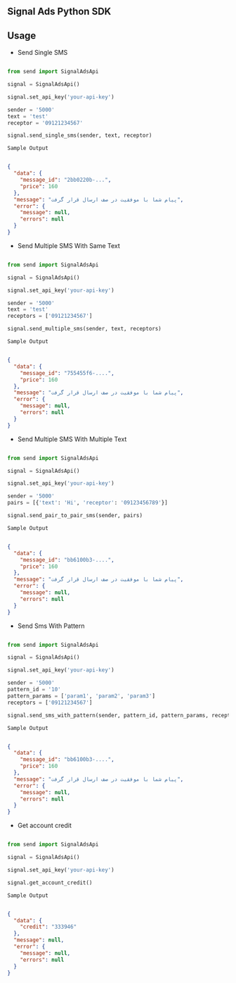 ## Signal Ads Python SDK

## Usage

- Send Single SMS

```python

from send import SignalAdsApi

signal = SignalAdsApi()

signal.set_api_key('your-api-key')

sender = '5000'
text = 'test'
receptor = '09121234567'

signal.send_single_sms(sender, text, receptor)

```

`Sample Output`

```json

{
  "data": {
    "message_id": "2bb0220b-...",
    "price": 160
  },
  "message": "پیام شما با موفقیت در صف ارسال قرار گرفت",
  "error": {
    "message": null,
    "errors": null
  }
}

```


- Send Multiple SMS With Same Text

```python

from send import SignalAdsApi

signal = SignalAdsApi()

signal.set_api_key('your-api-key')

sender = '5000'
text = 'test'
receptors = ['09121234567']

signal.send_multiple_sms(sender, text, receptors)

```

`Sample Output`

```json

{
  "data": {
    "message_id": "755455f6-....",
    "price": 160
  },
  "message": "پیام شما با موفقیت در صف ارسال قرار گرفت",
  "error": {
    "message": null,
    "errors": null
  }
}

```

- Send Multiple SMS With Multiple Text

```python

from send import SignalAdsApi

signal = SignalAdsApi()

signal.set_api_key('your-api-key')

sender = '5000'
pairs = [{'text': 'Hi', 'receptor': '09123456789'}]

signal.send_pair_to_pair_sms(sender, pairs)

```

`Sample Output`

```json

{
  "data": {
    "message_id": "bb6100b3-....",
    "price": 160
  },
  "message": "پیام شما با موفقیت در صف ارسال قرار گرفت",
  "error": {
    "message": null,
    "errors": null
  }
}

```

- Send Sms With Pattern

```python

from send import SignalAdsApi

signal = SignalAdsApi()

signal.set_api_key('your-api-key')

sender = '5000'
pattern_id = '10'
pattern_params = ['param1', 'param2', 'param3']
receptors = ['09121234567']

signal.send_sms_with_pattern(sender, pattern_id, pattern_params, receptors)

```

`Sample Output`

```json

{
  "data": {
    "message_id": "bb6100b3-....",
    "price": 160
  },
  "message": "پیام شما با موفقیت در صف ارسال قرار گرفت",
  "error": {
    "message": null,
    "errors": null
  }
}

```

- Get account credit

```python

from send import SignalAdsApi

signal = SignalAdsApi()

signal.set_api_key('your-api-key')

signal.get_account_credit()

```

`Sample Output`

```json

{
  "data": {
    "credit": "333946"
  },
  "message": null,
  "error": {
    "message": null,
    "errors": null
  }
}

```
